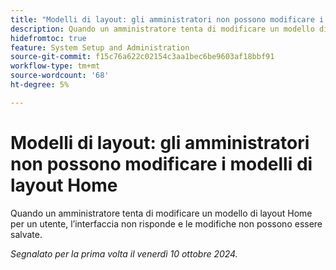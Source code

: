 ```yaml
---
title: "Modelli di layout: gli amministratori non possono modificare i modelli di layout Home"
description: Quando un amministratore tenta di modificare un modello di layout Home per un utente, l’interfaccia non risponde e le modifiche non possono essere salvate.
hidefromtoc: true
feature: System Setup and Administration
source-git-commit: f15c76a622c02154c3aa1bec6be9603af18bbf91
workflow-type: tm+mt
source-wordcount: '68'
ht-degree: 5%

---
```


# Modelli di layout: gli amministratori non possono modificare i modelli di layout Home

Quando un amministratore tenta di modificare un modello di layout Home per un utente, l’interfaccia non risponde e le modifiche non possono essere salvate.

_Segnalato per la prima volta il venerdì 10 ottobre 2024._
